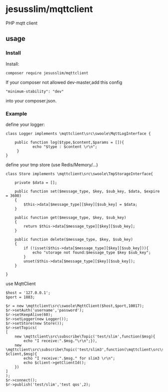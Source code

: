 # jesusslim/mqttclient

PHP mqtt client

## usage

### Install

Install:

	composer require jesusslim/mqttclient

If your composer not allowed dev-master,add this config

	"minimum-stability": "dev"
	
into your composer.json.

### Example

define your logger:

    class Logger implements \mqttclient\src\swoole\MqttLogInterface {

		public function log($type,$content,$params = []){
		        echo "$type : $content \r\n";
		 }
	}

define your tmp store (use Redis/Memory/...)

	class Store implements \mqttclient\src\swoole\TmpStorageInterface{

    	private $data = [];

	    public function set($message_type, $key, $sub_key, $data, $expire = 3600)
	    {
	        $this->data[$message_type][$key][$sub_key] = $data;
	    }
	
	    public function get($message_type, $key, $sub_key)
	    {
	        return $this->data[$message_type][$key][$sub_key];
	    }
	
	    public function delete($message_type, $key, $sub_key)
	    {
	        if (!isset($this->data[$message_type][$key][$sub_key])){
	            echo "storage not found:$message_type $key $sub_key";
	        }
	        unset($this->data[$message_type][$key][$sub_key]);
	    }

	}

use MqttClient

	$host = '127.0.0.1';
	$port = 1883;

	$r = new \mqttclient\src\swoole\MqttClient($host,$port,10017);
	$r->setAuth('username','password');
	$r->setKeepAlive(60);
	$r->setLogger(new Logger());
	$r->setStore(new Store());
	$r->setTopics(
    [
        new \mqttclient\src\subscribe\Topic('test/slim',function($msg){
            echo "I receive:".$msg."\r\n";}),
        new \mqttclient\src\subscribe\Topic('test/slim3',function(\mqttclient\src\swoole\MqttClient $client,$msg){
            echo "I receive:".$msg." for slim3 \r\n";
            echo $client->getClientId();
        })
    ]
	);
	$r->connect();
	$r->publish('test/slim','test qos',2);
	
